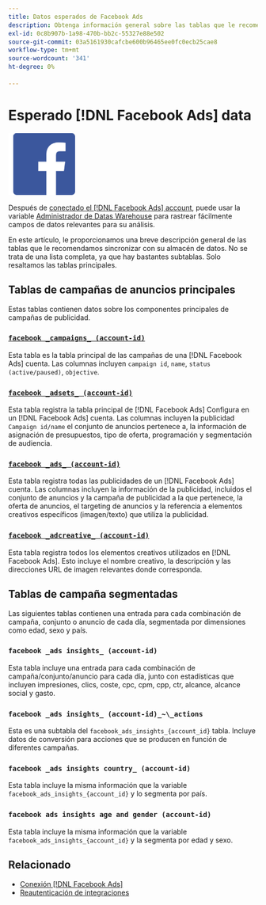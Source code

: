 ```yaml
---
title: Datos esperados de Facebook Ads
description: Obtenga información general sobre las tablas que le recomendamos sincronizar con el almacén de datos
exl-id: 0c8b907b-1a98-470b-bb2c-55327e88e502
source-git-commit: 03a5161930cafcbe600b96465ee0fc0ecb25cae8
workflow-type: tm+mt
source-wordcount: '341'
ht-degree: 0%

---
```


# Esperado [!DNL Facebook Ads] data

![](../../../assets/Facebook_Logo.png)

Después de [conectado el [!DNL Facebook Ads] account](../integrations/facebook-ads.md), puede usar la variable [Administrador de Datas Warehouse](../../../data-analyst/data-warehouse-mgr/tour-dwm.md) para rastrear fácilmente campos de datos relevantes para su análisis.

En este artículo, le proporcionamos una breve descripción general de las tablas que le recomendamos sincronizar con su almacén de datos. No se trata de una lista completa, ya que hay bastantes subtablas. Solo resaltamos las tablas principales.

## Tablas de campañas de anuncios principales

Estas tablas contienen datos sobre los componentes principales de campañas de publicidad.

### [`facebook _campaigns_ (account-id)`](https://developers.facebook.com/docs/reference/ads-api/adcampaign/)

Esta tabla es la tabla principal de las campañas de una [!DNL Facebook Ads] cuenta. Las columnas incluyen `campaign id`, `name`, `status (active/paused)`, `objective`.

### [`facebook _adsets_ (account-id)`](https://developers.facebook.com/docs/marketing-api/reference/ad-campaign)

Esta tabla registra la tabla principal de [!DNL Facebook Ads] Configura en un [!DNL Facebook Ads] cuenta. Las columnas incluyen la publicidad `Campaign id/name` el conjunto de anuncios pertenece a, la información de asignación de presupuestos, tipo de oferta, programación y segmentación de audiencia.

### [`facebook _ads_ (account-id)`](https://developers.facebook.com/docs/reference/ads-api/adgroup/)

Esta tabla registra todas las publicidades de un [!DNL Facebook Ads] cuenta. Las columnas incluyen la información de la publicidad, incluidos el conjunto de anuncios y la campaña de publicidad a la que pertenece, la oferta de anuncios, el targeting de anuncios y la referencia a elementos creativos específicos (imagen/texto) que utiliza la publicidad.

### [`facebook _adcreative_ (account-id)`](https://developers.facebook.com/docs/reference/ads-api/adcreative/)

Esta tabla registra todos los elementos creativos utilizados en [!DNL Facebook Ads]. Esto incluye el nombre creativo, la descripción y las direcciones URL de imagen relevantes donde corresponda.

## Tablas de campaña segmentadas

Las siguientes tablas contienen una entrada para cada combinación de campaña, conjunto o anuncio de cada día, segmentada por dimensiones como edad, sexo y país.

### `facebook _ads insights_ (account-id)`

Esta tabla incluye una entrada para cada combinación de campaña/conjunto/anuncio para cada día, junto con estadísticas que incluyen impresiones, clics, coste, cpc, cpm, cpp, ctr, alcance, alcance social y gasto.

### `facebook _ads insights_ (account-id)_~\_actions`

Esta es una subtabla del `facebook_ads_insights_{account_id}` tabla. Incluye datos de conversión para acciones que se producen en función de diferentes campañas.

### `facebook _ads insights country_ (account-id)`

Esta tabla incluye la misma información que la variable `facebook_ads_insights_{account_id}` y lo segmenta por país.

### `facebook ads insights age and gender (account-id)`

Esta tabla incluye la misma información que la variable `facebook_ads_insights_{account_id}` y la segmenta por edad y sexo.

## Relacionado

* [Conexión [!DNL Facebook Ads]](../integrations/facebook-ads.md)
* [Reautenticación de integraciones](https://support.magento.com/hc/en-us/articles/360016733151-Reauthenticating-integrations)
